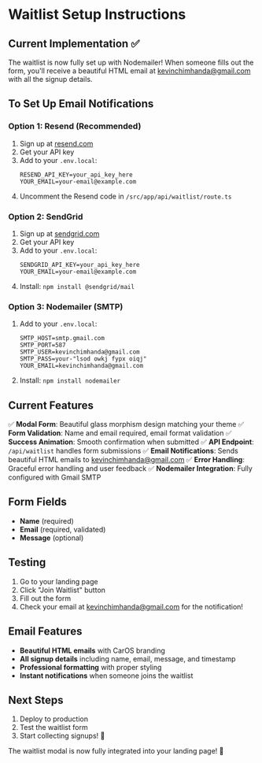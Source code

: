 # Waitlist Setup Instructions

## Current Implementation ✅

The waitlist is now fully set up with Nodemailer! When someone fills out the form, you'll receive a beautiful HTML email at kevinchimhanda@gmail.com with all the signup details.

## To Set Up Email Notifications

### Option 1: Resend (Recommended)

1. Sign up at [resend.com](https://resend.com)
2. Get your API key
3. Add to your `.env.local`:
   ```
   RESEND_API_KEY=your_api_key_here
   YOUR_EMAIL=your-email@example.com
   ```
4. Uncomment the Resend code in `/src/app/api/waitlist/route.ts`

### Option 2: SendGrid

1. Sign up at [sendgrid.com](https://sendgrid.com)
2. Get your API key
3. Add to your `.env.local`:
   ```
   SENDGRID_API_KEY=your_api_key_here
   YOUR_EMAIL=your-email@example.com
   ```
4. Install: `npm install @sendgrid/mail`

### Option 3: Nodemailer (SMTP)

1. Add to your `.env.local`:
   ```
   SMTP_HOST=smtp.gmail.com
   SMTP_PORT=587
   SMTP_USER=kevinchimhanda@gmail.com
   SMTP_PASS=your-"lsod owkj fypx oiqj"
   YOUR_EMAIL=kevinchimhanda@gmail.com
   ```
2. Install: `npm install nodemailer`

## Current Features

✅ **Modal Form**: Beautiful glass morphism design matching your theme
✅ **Form Validation**: Name and email required, email format validation
✅ **Success Animation**: Smooth confirmation when submitted
✅ **API Endpoint**: `/api/waitlist` handles form submissions
✅ **Email Notifications**: Sends beautiful HTML emails to kevinchimhanda@gmail.com
✅ **Error Handling**: Graceful error handling and user feedback
✅ **Nodemailer Integration**: Fully configured with Gmail SMTP

## Form Fields

- **Name** (required)
- **Email** (required, validated)
- **Message** (optional)

## Testing

1. Go to your landing page
2. Click "Join Waitlist" button
3. Fill out the form
4. Check your email at kevinchimhanda@gmail.com for the notification!

## Email Features

- **Beautiful HTML emails** with CarOS branding
- **All signup details** including name, email, message, and timestamp
- **Professional formatting** with proper styling
- **Instant notifications** when someone joins the waitlist

## Next Steps

1. Deploy to production
2. Test the waitlist form
3. Start collecting signups! 🚀

The waitlist modal is now fully integrated into your landing page! 🚀
